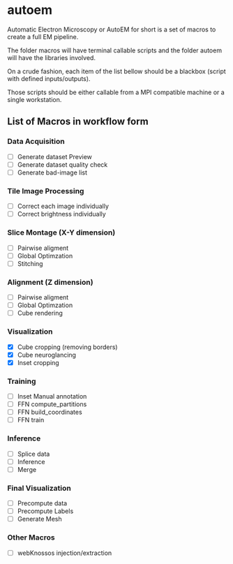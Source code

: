 # autoem

Automatic Electron Microscopy or AutoEM for short is a set of macros to create a full EM pipeline.

The folder macros will have terminal callable scripts and the folder autoem will have the libraries involved.

On a crude fashion, each item of the list bellow should be a blackbox (script with defined inputs/outputs).

Those scripts should be either callable from a MPI compatible machine or a single workstation.

## List of Macros in workflow form

### Data Acquisition
- [ ] Generate dataset Preview
- [ ] Generate dataset quality check
- [ ] Generate bad-image list

### Tile Image Processing
- [ ] Correct each image individually
- [ ] Correct brightness individually

### Slice Montage (X-Y dimension)
- [ ] Pairwise aligment
- [ ] Global Optimzation
- [ ] Stitching

### Alignment (Z dimension)
- [ ] Pairwise aligment
- [ ] Global Optimzation
- [ ] Cube rendering

### Visualization 
- [x] Cube cropping (removing borders)
- [x] Cube neuroglancing
- [x] Inset cropping

### Training
- [ ] Inset Manual annotation
- [ ] FFN compute_partitions
- [ ] FFN build_coordinates
- [ ] FFN train

### Inference
- [ ] Splice data
- [ ] Inference
- [ ] Merge

### Final Visualization
- [ ] Precompute data
- [ ] Precompute Labels
- [ ] Generate Mesh

### Other Macros
- [ ] webKnossos injection/extraction

